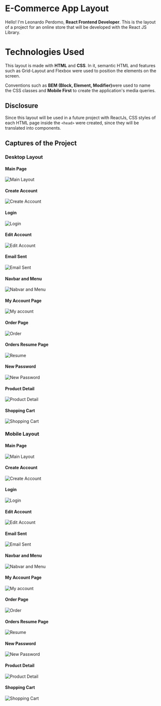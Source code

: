 # E-Commerce App Layout

  
Hello! I'm Leonardo Perdomo, **React Frontend Developer**. This is the layout of a project for an online store that will be developed with the React JS Library.

# Technologies Used

This layout is made with **HTML** and **CSS**. In it, semantic HTML and features such as Grid-Layout and Flexbox were used to position the elements on the screen.

Conventions such as **BEM (Block, Element, Modifier)** ​​were used to name the CSS classes and **Mobile First** to create the application's media queries.

## Disclosure

Since this layout will be used in a future project with ReactJs, CSS styles of each HTML page inside the `<head>` were created, since they will be translated into components.

## Captures of the Project

### Desktop Layout

#### Main Page
![Main Layout](https://github.com/leonardoapd/ecommerce-app-project/blob/main/_captures/main-page-desktop.png?raw=true) 

#### Create Account
![Create Account](https://github.com/leonardoapd/ecommerce-app-project/blob/main/_captures/create-account-desktop.png?raw=true)

#### Login
![Login](https://github.com/leonardoapd/ecommerce-app-project/blob/main/_captures/login-desktop.png?raw=true)

#### Edit Account
![Edit Account](https://github.com/leonardoapd/ecommerce-app-project/blob/main/_captures/edit-account-desktop.png?raw=true)

#### Email Sent
![Email Sent](https://github.com/leonardoapd/ecommerce-app-project/blob/main/_captures/email-sent-desktop.png?raw=true)

#### Navbar and Menu 
![Nabvar and Menu](https://github.com/leonardoapd/ecommerce-app-project/blob/main/_captures/menu-desktop.png?raw=true)

#### My Account Page
![My account](https://github.com/leonardoapd/ecommerce-app-project/blob/main/_captures/my-account-desktop.png?raw=true)

#### Order Page
![Order](https://github.com/leonardoapd/ecommerce-app-project/blob/main/_captures/my-order-desktop.png?raw=true)

#### Orders Resume Page
![Resume](https://github.com/leonardoapd/ecommerce-app-project/blob/main/_captures/my-orders-desktop.png?raw=true)

#### New Password 
![New Password](https://github.com/leonardoapd/ecommerce-app-project/blob/main/_captures/new-pass-desktop.png?raw=true)

#### Product Detail
![Product Detail](https://github.com/leonardoapd/ecommerce-app-project/blob/main/_captures/product-deteail-desktop.png?raw=true)

#### Shopping Cart
![Shopping Cart](https://github.com/leonardoapd/ecommerce-app-project/blob/main/_captures/shopping-cart-desktop.png?raw=true)

### Mobile Layout

#### Main Page
![Main Layout](https://github.com/leonardoapd/ecommerce-app-project/blob/main/_captures/main-page-mobile.png?raw=true) 

#### Create Account
![Create Account](https://github.com/leonardoapd/ecommerce-app-project/blob/main/_captures/create-account-mobile.png?raw=true)

#### Login
![Login](https://github.com/leonardoapd/ecommerce-app-project/blob/main/_captures/login-mobile.png?raw=true)

#### Edit Account
![Edit Account](https://github.com/leonardoapd/ecommerce-app-project/blob/main/_captures/edit-account-mobile.png?raw=true)

#### Email Sent
![Email Sent](https://github.com/leonardoapd/ecommerce-app-project/blob/main/_captures/email-sent-mobile.png?raw=true)

#### Navbar and Menu 
![Nabvar and Menu](https://github.com/leonardoapd/ecommerce-app-project/blob/main/_captures/menu-mobile.png?raw=true)

#### My Account Page
![My account](https://github.com/leonardoapd/ecommerce-app-project/blob/main/_captures/my-account-mobile.png?raw=true)

#### Order Page
![Order](https://github.com/leonardoapd/ecommerce-app-project/blob/main/_captures/my-order-mobile.png?raw=true)

#### Orders Resume Page
![Resume](https://github.com/leonardoapd/ecommerce-app-project/blob/main/_captures/my-orders-mobile.png?raw=true)

#### New Password 
![New Password](https://github.com/leonardoapd/ecommerce-app-project/blob/main/_captures/new-pass-mobile.png?raw=true)

#### Product Detail
![Product Detail](https://github.com/leonardoapd/ecommerce-app-project/blob/main/_captures/product-deteail-mobile.png?raw=true)

#### Shopping Cart
![Shopping Cart](https://github.com/leonardoapd/ecommerce-app-project/blob/main/_captures/shopping-cart-mobile.png?raw=true)

